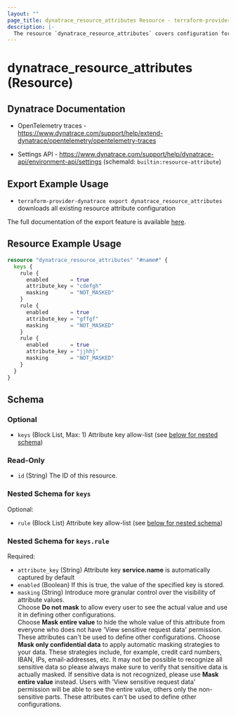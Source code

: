 ```yaml
---
layout: ""
page_title: dynatrace_resource_attributes Resource - terraform-provider-dynatrace"
description: |-
  The resource `dynatrace_resource_attributes` covers configuration for resource attributes
---
```


# dynatrace_resource_attributes (Resource)

## Dynatrace Documentation

- OpenTelemetry traces - https://www.dynatrace.com/support/help/extend-dynatrace/opentelemetry/opentelemetry-traces

- Settings API - https://www.dynatrace.com/support/help/dynatrace-api/environment-api/settings (schemaId: `builtin:resource-attribute`)

## Export Example Usage

- `terraform-provider-dynatrace export dynatrace_resource_attributes` downloads all existing resource attribute configuration

The full documentation of the export feature is available [here](https://registry.terraform.io/providers/dynatrace-oss/dynatrace/latest/docs#exporting-existing-configuration-from-a-dynatrace-environment).

## Resource Example Usage

```terraform
resource "dynatrace_resource_attributes" "#name#" {
  keys {
    rule {
      enabled       = true
      attribute_key = "cdefgh"
      masking       = "NOT_MASKED"
    }
    rule {
      enabled       = true
      attribute_key = "gffgf"
      masking       = "NOT_MASKED"
    }
    rule {
      enabled       = true
      attribute_key = "jjhhj"
      masking       = "NOT_MASKED"
    }
  }
}
```

<!-- schema generated by tfplugindocs -->
## Schema

### Optional

- `keys` (Block List, Max: 1) Attribute key allow-list (see [below for nested schema](#nestedblock--keys))

### Read-Only

- `id` (String) The ID of this resource.

<a id="nestedblock--keys"></a>
### Nested Schema for `keys`

Optional:

- `rule` (Block List) Attribute key allow-list (see [below for nested schema](#nestedblock--keys--rule))

<a id="nestedblock--keys--rule"></a>
### Nested Schema for `keys.rule`

Required:

- `attribute_key` (String) Attribute key **service.name** is automatically captured by default
- `enabled` (Boolean) If this is true, the value of the specified key is stored.
- `masking` (String) Introduce more granular control over the visibility of attribute values.  
Choose **Do not mask** to allow every user to see the actual value and use it in defining other configurations.  
Choose **Mask entire value** to hide the whole value of this attribute from everyone who does not have 'View sensitive request data' permission. These attributes can't be used to define other configurations. 
Choose **Mask only confidential data** to apply automatic masking strategies to your data. These strategies include, for example, credit card numbers, IBAN, IPs, email-addresses, etc. It may not be possible to recognize all sensitive data so please always make sure to verify that sensitive data is actually masked. If sensitive data is not recognized, please use **Mask entire value** instead. Users with 'View sensitive request data' permission will be able to see the entire value, others only the non-sensitive parts. These attributes can't be used to define other configurations.
 